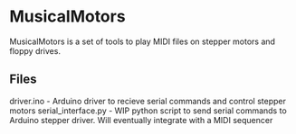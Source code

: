 MusicalMotors
=============
MusicalMotors is a set of tools to play MIDI files on stepper motors and floppy drives.

Files
-----
driver.ino - Arduino driver to recieve serial commands and control stepper motors
serial_interface.py - WIP python script to send serial commands to Arduino stepper driver. Will eventually integrate with a MIDI sequencer